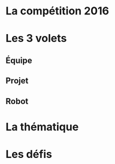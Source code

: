  # La compétition 2016

 # Les 3 volets

 ## Équipe

 ## Projet

 ## Robot


 # La thématique

 # Les défis
